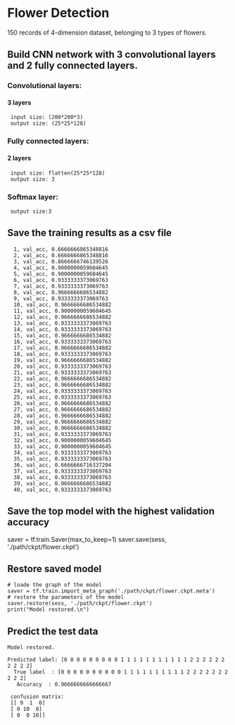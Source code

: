 # Flower Detection
150 records of 4-dimension dataset, belonging to 3 types of flowers.
## Build CNN network with 3 convolutional layers and 2 fully connected layers.
### Convolutional layers:
#### 3 layers
     input size: (200*200*3)
     output size: (25*25*128)
### Fully connected layers:
#### 2 layers
     input size: flatten(25*25*128)
     output size: 3
### Softmax layer:
     output size:3
     
## Save the training results as a csv file
      1, val_acc, 0.6666666865348816
      2, val_acc, 0.6666666865348816
      3, val_acc, 0.8666666746139526
      4, val_acc, 0.9000000059604645
      5, val_acc, 0.9000000059604645
      6, val_acc, 0.9333333373069763
      7, val_acc, 0.9333333373069763
      8, val_acc, 0.9666666686534882
      9, val_acc, 0.9333333373069763
      10, val_acc, 0.9666666686534882
      11, val_acc, 0.9000000059604645
      12, val_acc, 0.9666666686534882
      13, val_acc, 0.9333333373069763
      14, val_acc, 0.9333333373069763
      15, val_acc, 0.9666666686534882
      16, val_acc, 0.9333333373069763
      17, val_acc, 0.9666666686534882
      18, val_acc, 0.9333333373069763
      19, val_acc, 0.9666666686534882
      20, val_acc, 0.9333333373069763
      21, val_acc, 0.9333333373069763
      22, val_acc, 0.9666666686534882
      23, val_acc, 0.9666666686534882
      24, val_acc, 0.9333333373069763
      25, val_acc, 0.9333333373069763
      26, val_acc, 0.9666666686534882
      27, val_acc, 0.9666666686534882
      28, val_acc, 0.9666666686534882
      29, val_acc, 0.9666666686534882
      30, val_acc, 0.9666666686534882
      31, val_acc, 0.9333333373069763
      32, val_acc, 0.9000000059604645
      33, val_acc, 0.9000000059604645
      34, val_acc, 0.9333333373069763
      35, val_acc, 0.9333333373069763
      36, val_acc, 0.6666666716337204
      37, val_acc, 0.9333333373069763
      38, val_acc, 0.9333333373069763
      39, val_acc, 0.9666666686534882
      40, val_acc, 0.9333333373069763

## Save the top model with the highest validation accuracy
  saver = tf.train.Saver(max_to_keep=1)
  saver.save(sess, './path/ckpt/flower.ckpt')

## Restore saved model
    # loade the graph of the model
    saver = tf.train.import_meta_graph('./path/ckpt/flower.ckpt.meta')
    # restore the parameters of the model
    saver.restore(sess, './path/ckpt/flower.ckpt')
    print("Model restored.\n")
    
## Predict the test data
    Model restored.

    Predicted label: [0 0 0 0 0 0 0 0 0 1 1 1 1 1 1 1 1 1 1 1 2 2 2 2 2 2 2 2 2 2]
      True label  : [0 0 0 0 0 0 0 0 0 0 1 1 1 1 1 1 1 1 1 1 2 2 2 2 2 2 2 2 2 2]
       Accuracy  : 0.9666666666666667

     confusion matrix:
     [[ 9  1  0]
     [ 0 10  0]
     [ 0  0 10]]

  
  
  
  
